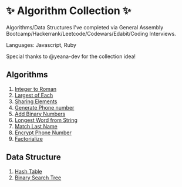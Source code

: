 # ✨ Algorithm Collection ✨

Algorithms/Data Structures I've completed via General Assembly Bootcamp/Hackerrank/Leetcode/Codewars/Edabit/Coding Interviews.

Languages: Javascript, Ruby

Special thanks to @yeana-dev for the collection idea!

## Algorithms

1. [Integer to Roman](https://github.com/tiffanybibby/algorithm-collection/tree/main/integerToRoman)
2. [Largest of Each](https://github.com/tiffanybibby/algorithm-collection/tree/main/largestOfEach)
3. [Sharing Elements](https://github.com/tiffanybibby/algorithm-collection/tree/main/sharingElements)
4. [Generate Phone number](https://github.com/tiffanybibby/algorithm-collection/tree/main/generatePhoneNumber)
5. [Add Binary Numbers](https://github.com/tiffanybibby/algorithm-collection/tree/main/addBinaryNums)
6. [Longest Word from String](https://github.com/tiffanybibby/algorithm-collection/tree/main/longestWord)
7. [Match Last Name](https://github.com/tiffanybibby/algorithm-collection/tree/main/matchLastName)
8. [Encrypt Phone Number](https://github.com/tiffanybibby/algorithm-collection/tree/main/encrypt_phone_number)
9. [Factorialize](https://github.com/tiffanybibby/algorithm-collection/tree/main/factorialize)

## Data Structure

1. [Hash Table](https://github.com/tiffanybibby/algorithm-collection/blob/main/data_structure/hash_table.js)
2. [Binary Search Tree](https://github.com/tiffanybibby/algorithm-collection/blob/main/data_structure/binary_search_tree/binary_search_tree.js)
